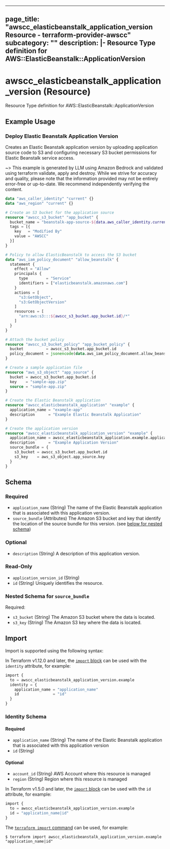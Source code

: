 
---
page_title: "awscc_elasticbeanstalk_application_version Resource - terraform-provider-awscc"
subcategory: ""
description: |-
  Resource Type definition for AWS::ElasticBeanstalk::ApplicationVersion
---

# awscc_elasticbeanstalk_application_version (Resource)

Resource Type definition for AWS::ElasticBeanstalk::ApplicationVersion

## Example Usage

### Deploy Elastic Beanstalk Application Version

Creates an Elastic Beanstalk application version by uploading application source code to S3 and configuring necessary S3 bucket permissions for Elastic Beanstalk service access.

~> This example is generated by LLM using Amazon Bedrock and validated using terraform validate, apply and destroy. While we strive for accuracy and quality, please note that the information provided may not be entirely error-free or up-to-date. We recommend independently verifying the content.

```terraform
data "aws_caller_identity" "current" {}
data "aws_region" "current" {}

# Create an S3 bucket for the application source
resource "awscc_s3_bucket" "app_bucket" {
  bucket_name = "beanstalk-app-source-${data.aws_caller_identity.current.account_id}-${data.aws_region.current.name}"
  tags = [{
    key   = "Modified By"
    value = "AWSCC"
  }]
}

# Policy to allow ElasticBeanstalk to access the S3 bucket
data "aws_iam_policy_document" "allow_beanstalk" {
  statement {
    effect = "Allow"
    principals {
      type        = "Service"
      identifiers = ["elasticbeanstalk.amazonaws.com"]
    }
    actions = [
      "s3:GetObject",
      "s3:GetObjectVersion"
    ]
    resources = [
      "arn:aws:s3:::${awscc_s3_bucket.app_bucket.id}/*"
    ]
  }
}

# Attach the bucket policy
resource "awscc_s3_bucket_policy" "app_bucket_policy" {
  bucket          = awscc_s3_bucket.app_bucket.id
  policy_document = jsonencode(data.aws_iam_policy_document.allow_beanstalk.json)
}

# Create a sample application file
resource "aws_s3_object" "app_source" {
  bucket = awscc_s3_bucket.app_bucket.id
  key    = "sample-app.zip"
  source = "sample-app.zip"
}

# Create the Elastic Beanstalk application
resource "awscc_elasticbeanstalk_application" "example" {
  application_name = "example-app"
  description      = "Example Elastic Beanstalk Application"
}

# Create the application version
resource "awscc_elasticbeanstalk_application_version" "example" {
  application_name = awscc_elasticbeanstalk_application.example.application_name
  description      = "Example Application Version"
  source_bundle = {
    s3_bucket = awscc_s3_bucket.app_bucket.id
    s3_key    = aws_s3_object.app_source.key
  }
}
```

<!-- schema generated by tfplugindocs -->
## Schema

### Required

- `application_name` (String) The name of the Elastic Beanstalk application that is associated with this application version.
- `source_bundle` (Attributes) The Amazon S3 bucket and key that identify the location of the source bundle for this version. (see [below for nested schema](#nestedatt--source_bundle))

### Optional

- `description` (String) A description of this application version.

### Read-Only

- `application_version_id` (String)
- `id` (String) Uniquely identifies the resource.

<a id="nestedatt--source_bundle"></a>
### Nested Schema for `source_bundle`

Required:

- `s3_bucket` (String) The Amazon S3 bucket where the data is located.
- `s3_key` (String) The Amazon S3 key where the data is located.

## Import

Import is supported using the following syntax:

In Terraform v1.12.0 and later, the [`import` block](https://developer.hashicorp.com/terraform/language/import) can be used with the `identity` attribute, for example:

```terraform
import {
  to = awscc_elasticbeanstalk_application_version.example
  identity = {
    application_name = "application_name"
    id               = "id"
  }
}
```

<!-- schema generated by tfplugindocs -->
### Identity Schema

#### Required

- `application_name` (String) The name of the Elastic Beanstalk application that is associated with this application version
- `id` (String)

#### Optional

- `account_id` (String) AWS Account where this resource is managed
- `region` (String) Region where this resource is managed

In Terraform v1.5.0 and later, the [`import` block](https://developer.hashicorp.com/terraform/language/import) can be used with the `id` attribute, for example:

```terraform
import {
  to = awscc_elasticbeanstalk_application_version.example
  id = "application_name|id"
}
```

The [`terraform import` command](https://developer.hashicorp.com/terraform/cli/commands/import) can be used, for example:

```shell
$ terraform import awscc_elasticbeanstalk_application_version.example "application_name|id"
```
